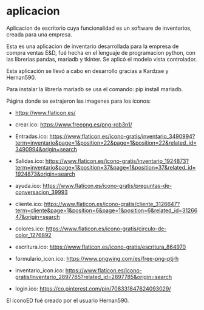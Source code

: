 # aplicacion
Aplicacion de escritorio cuya funcionalidad es un software de inventarios, creada para una empresa. 

Esta es una aplicacion de inventario desarrollada para la empresa de compra ventas E&D, fué hecha en el lenguaje de programacion python, con las librerías pandas, mariadb y tkinter. Se aplicó el modelo vista controlador.

Esta aplicación se llevó a cabo en desarrollo gracias a Kardzae y Hernan590.

Para instalar la librería mariadb se usa el comando:
pip install mariadb.

Página donde se extrajeron las imagenes para los íconos:
- https://www.flaticon.es/

- crear.ico: https://www.freepng.es/png-rcb3n1/
- Entradas.ico: https://www.flaticon.es/icono-gratis/inventario_3490994?term=inventario&page=1&position=22&page=1&position=22&related_id=3490994&origin=search
- Salidas.ico: https://www.flaticon.es/icono-gratis/inventario_1924873?term=inventario&page=1&position=37&page=1&position=37&related_id=1924873&origin=search
- ayuda.ico: https://www.flaticon.es/icono-gratis/preguntas-de-conversacion_39993
- cliente.ico: https://www.flaticon.es/icono-gratis/cliente_3126647?term=cliente&page=1&position=6&page=1&position=6&related_id=3126647&origin=search
- colores.ico: https://www.flaticon.es/icono-gratis/circulo-de-color_1276892
- escritura.ico: https://www.flaticon.es/icono-gratis/escritura_864970
- formulario_icon.ico: https://www.pngwing.com/es/free-png-ptjrh
- inventario_icon.ico: https://www.flaticon.es/icono-gratis/inventario_2897785?related_id=2897785&origin=search
- login.ico: https://co.pinterest.com/pin/708331847624093029/

El íconoED fué creado por el usuario Hernan590.
